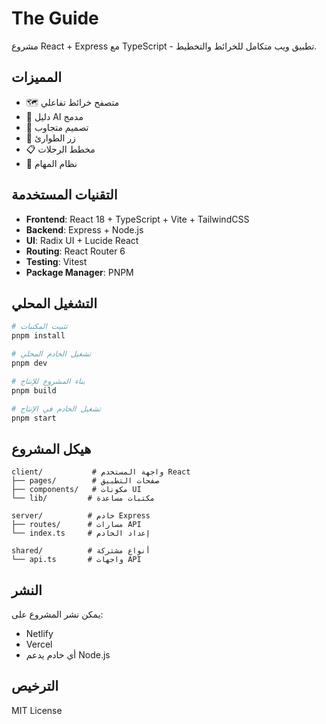 # The Guide

مشروع React + Express مع TypeScript - تطبيق ويب متكامل للخرائط والتخطيط.

## المميزات

- 🗺️ متصفح خرائط تفاعلي
- 🤖 دليل AI مدمج
- 📱 تصميم متجاوب
- 🚨 زر الطوارئ
- 📋 مخطط الرحلات
- 🎯 نظام المهام

## التقنيات المستخدمة

- **Frontend**: React 18 + TypeScript + Vite + TailwindCSS
- **Backend**: Express + Node.js
- **UI**: Radix UI + Lucide React
- **Routing**: React Router 6
- **Testing**: Vitest
- **Package Manager**: PNPM

## التشغيل المحلي

```bash
# تثبيت المكتبات
pnpm install

# تشغيل الخادم المحلي
pnpm dev

# بناء المشروع للإنتاج
pnpm build

# تشغيل الخادم في الإنتاج
pnpm start
```

## هيكل المشروع

```
client/           # واجهة المستخدم React
├── pages/        # صفحات التطبيق
├── components/   # مكونات UI
└── lib/         # مكتبات مساعدة

server/          # خادم Express
├── routes/      # مسارات API
└── index.ts     # إعداد الخادم

shared/          # أنواع مشتركة
└── api.ts       # واجهات API
```

## النشر

يمكن نشر المشروع على:
- Netlify
- Vercel
- أي خادم يدعم Node.js

## الترخيص

MIT License